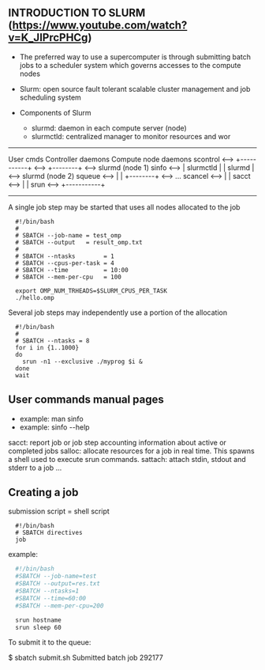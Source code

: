 INTRODUCTION TO SLURM (https://www.youtube.com/watch?v=K_JIPrcPHCg)
-------------------------------------------------------------------
  - The preferred way to use a supercomputer is through submitting batch jobs
    to a scheduler system which governs accesses to the compute nodes

  - Slurm: open source fault tolerant scalable cluster management and job
    scheduling system

  - Components of Slurm
    - slurmd:    daemon in each compute server (node)
    - slurmctld: centralized manager to monitor resources and wor

-------------------------------------------------------------------------------
  User cmds     Controller daemons                 Compute node daemons
  scontrol <--> +-----------+ <--> +--------+ <--> slurmd (node 1)
  sinfo    <--> | slurmctld |      | slurmd | <--> slurmd (node 2)
  squeue   <--> |           |      +--------+ <--> ...
  scancel  <--> |           |
  sacct    <--> |           |
  srun     <--> +-----------+

-------------------------------------------------------------------------------
  A single job step may be started that uses all nodes allocated to the job
  ```
    #!/bin/bash
    #
    # SBATCH --job-name = test_omp
    # SBATCH --output   = result_omp.txt
    #
    # SBATCH --ntasks        = 1
    # SBATCH --cpus-per-task = 4
    # SBATCH --time          = 10:00
    # SBATCH --mem-per-cpu   = 100

    export OMP_NUM_TRHEADS=$SLURM_CPUS_PER_TASK
    ./hello.omp
  ```
  Several job steps may independently use a portion of the allocation
  ```
    #!/bin/bash
    #
    # SBATCH --ntasks = 8
    for i in {1..1000}
    do
      srun -n1 --exclusive ./myprog $i &
    done
    wait
  ```

User commands manual pages
--------------------------
  - example: man sinfo
  - example: sinfo --help

  sacct:  report job or job step accounting information about active or completed jobs
  salloc: allocate resources for a job in real time. This spawns a shell used to execute srun commands.
  sattach: attach stdin, stdout and stderr to a job
  ...

Creating a job
--------------
  submission script = shell script
  ```
    #!/bin/bash
    # SBATCH directives
    job
  ```
  example:
  ```submit.sh
    #!/bin/bash
    #SBATCH --job-name=test
    #SBATCH --output=res.txt
    #SBATCH --ntasks=1
    #SBATCH --time=60:00
    #SBATCH --mem-per-cpu=200

    srun hostname
    srun sleep 60
  ```
  To submit it to the queue:

  $ sbatch submit.sh
  Submitted batch job 292177
